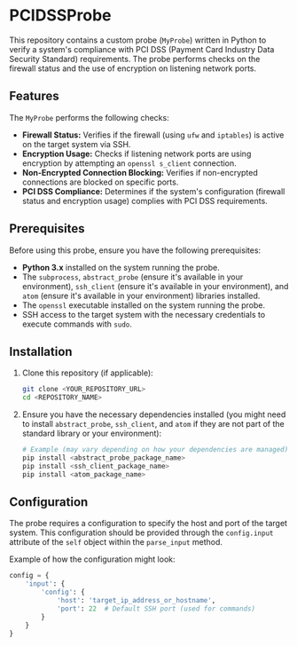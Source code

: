# PCIDSSProbe


This repository contains a custom probe (`MyProbe`) written in Python to verify a system's compliance with PCI DSS (Payment Card Industry Data Security Standard) requirements. The probe performs checks on the firewall status and the use of encryption on listening network ports.

## Features

The `MyProbe` performs the following checks:

* **Firewall Status:** Verifies if the firewall (using `ufw` and `iptables`) is active on the target system via SSH.
* **Encryption Usage:** Checks if listening network ports are using encryption by attempting an `openssl s_client` connection.
* **Non-Encrypted Connection Blocking:** Verifies if non-encrypted connections are blocked on specific ports.
* **PCI DSS Compliance:** Determines if the system's configuration (firewall status and encryption usage) complies with PCI DSS requirements.

## Prerequisites

Before using this probe, ensure you have the following prerequisites:

* **Python 3.x** installed on the system running the probe.
* The `subprocess`, `abstract_probe` (ensure it's available in your environment), `ssh_client` (ensure it's available in your environment), and `atom` (ensure it's available in your environment) libraries installed.
* The `openssl` executable installed on the system running the probe.
* SSH access to the target system with the necessary credentials to execute commands with `sudo`.

## Installation

1.  Clone this repository (if applicable):
    ```bash
    git clone <YOUR_REPOSITORY_URL>
    cd <REPOSITORY_NAME>
    ```
2.  Ensure you have the necessary dependencies installed (you might need to install `abstract_probe`, `ssh_client`, and `atom` if they are not part of the standard library or your environment):
    ```bash
    # Example (may vary depending on how your dependencies are managed)
    pip install <abstract_probe_package_name>
    pip install <ssh_client_package_name>
    pip install <atom_package_name>
    ```

## Configuration

The probe requires a configuration to specify the host and port of the target system. This configuration should be provided through the `config.input` attribute of the `self` object within the `parse_input` method.

Example of how the configuration might look:

```python
config = {
    'input': {
        'config': {
            'host': 'target_ip_address_or_hostname',
            'port': 22  # Default SSH port (used for commands)
        }
    }
}
